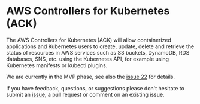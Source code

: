 # AWS Controllers for Kubernetes (ACK)


The AWS Controllers for Kubernetes (ACK) will allow containerized applications and Kubernetes users to create, update, delete and retrieve the status of resources in AWS services such as S3 buckets, DynamoDB, RDS databases, SNS, etc. using the Kubernetes API, for example using Kubernetes manifests or kubectl plugins.

We are currently in the MVP phase, see also the [issue 22](https://github.com/aws/aws-service-operator-k8s/issues/22) for details.

If you have feedback, questions, or suggestions please don't hesitate to submit an [issue](https://github.com/aws/aws-service-operator-k8s/issues), a pull request or comment on an existing issue.
